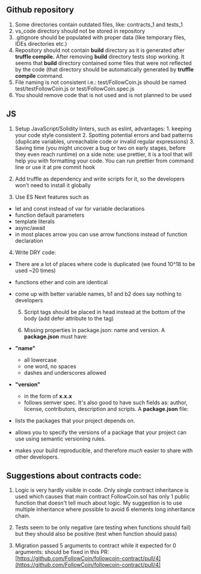 ## Github repository
  1. Some directories contain outdated files, like: contracts\_1 and tests\_1
  2. vs\_code directory should not be stored in repository
  3. .gitignore should be populated with proper data (like temporary files, IDEs directories etc.)
  4. Repository  should not contain **build** directory as it is generated after **truffle compile.** After removing **build** directory tests stop working. It seems that **build** directory contained some files that were not reflected by the code (that directory should be automatically generated by **truffle compile** command.
  5. File naming is not consistent i.e.: test/FollowCoin.js should be named test/testFollowCoin.js or test/FollowCoin.spec.js
  6. You should remove code that is not used and is not planned to be used

## JS
  1. Setup JavaScript/Solidity linters, such as eslint, advantages:
    1. keeping your code style consistent
    2. Spotting potential errors and bad patterns (duplicate variables, unreachable code or invalid regular expressions)
    3. Saving time (you might uncover a bug or two on early stages, before they even reach runtime)
on a side note: use prettier, it is a tool that will help you with formatting your code. You can run prettier from command line or use it at pre commit hook
  
  2. Add truffle as dependency and write scripts for it, so the developers won&#39;t need to install it globally
  
  3. Use ES Next features such as
- let and const instead of var for variable declarations
- function default parameters
- template literals
- async/await
- in most places arrow you can use arrow functions instead of function declaration

 4. Write DRY code:
- There are a lot of places where code is duplicated (we found 10^18 to be used ~20 times)
- functions ether and coin are identical
- come up with better variable names, b1 and b2 does say nothing to developers


  5. Script tags should be placed in head instead at the bottom of the body (add defer attribute to the tag)

  6. Missing properties in package.json: name and version.  A **package.json** must have:

- **&quot;name&quot;**
  - all lowercase
  - one word, no spaces
  - dashes and underscores allowed
- **&quot;version&quot;**
  - in the form of **x.x.x**
  - follows semver spec. It's also good to have such fields as: author, license, contributors, description  and scripts. A **package.json** file:

- lists the packages that your project depends on.
- allows you to specify the versions of a package that your project can use using semantic versioning rules.
- makes your build reproducible, and therefore _much_ easier to share with other developers.

## Suggestions about contracts code:

1. Logic is very hardly visible in code. Only single contract inheritance is used which causes that main contract FollowCoin.sol has only 1 public function that doesn&#39;t tell much about logic. My suggestion is to use multiple inheritance where possible to avoid 6 elements long inheritance chain.

2. Tests seem to be only negative (are testing when functions should fail) but they should also be positive (test when function should pass)

3. Migration passed 5 arguments to contract while it expected for 0 arguments: should be fixed in this PR: [https://github.com/FollowCoin/followcoin-contract/pull/4](https://github.com/FollowCoin/followcoin-contract/pull/4)

